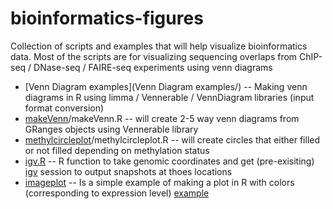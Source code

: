 bioinformatics-figures
======================

Collection of scripts and examples that will help visualize bioinformatics data. 
Most of the scripts are for visualizing sequencing overlaps from ChIP-seq / DNase-seq / FAIRE-seq experiments using venn diagrams

* [Venn Diagram examples](Venn Diagram examples/) -- Making venn diagrams in R using limma / Vennerable / VennDiagram libraries (input format conversion)
* [makeVenn](makeVenn/makeVenn.md)/makeVenn.R -- will create 2-5 way venn diagrams from GRanges objects using Vennerable library
* [methylcircleplot](methylcircleplot)/methylcircleplot.R -- will create circles that either filled or not filled depending on methylation status
* [igv.R](igv.R) -- R function to take genomic coordinates and get (pre-exisiting) [igv](http://www.broadinstitute.org/igv/) session to output snapshots at thoes locations 
* [imageplot](myImagePlot.R) -- Is a simple example of making a plot in R with colors (corresponding to expression level) [example](http://www.phaget4.org/R/image_matrix.html)